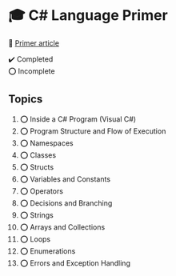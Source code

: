 # :mortar_board: C# Language Primer

:link: [Primer article](https://learn.microsoft.com/en-us/previous-versions/visualstudio/visual-studio-2008/zkxk2fwf(v=vs.90))

:heavy_check_mark: Completed  
:o: Incomplete

## Topics

1. :o: Inside a C# Program (Visual C#)
2. :o: Program Structure and Flow of Execution
3. :o: Namespaces
4. :o: Classes
5. :o: Structs
6. :o: Variables and Constants
7. :o: Operators
8. :o: Decisions and Branching
9. :o: Strings
10. :o: Arrays and Collections
11. :o: Loops
12. :o: Enumerations
13. :o: Errors and Exception Handling

